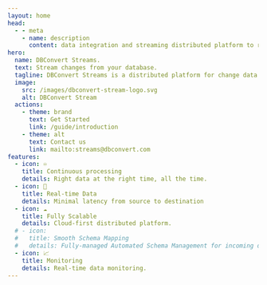 ```yaml
---
layout: home
head:
  - - meta
    - name: description
      content: data integration and streaming distributed platform to replicate data between databases.
hero:
  name: DBConvert Streams.
  text: Stream changes from your database.
  tagline: DBConvert Streams is a distributed platform for change data capture. Just set up a source database in DBS, and you'll never miss an event that other applications commit to your databases.
  image:
    src: /images/dbconvert-stream-logo.svg
    alt: DBConvert Stream
  actions:
    - theme: brand
      text: Get Started
      link: /guide/introduction
    - theme: alt
      text: Contact us
      link: mailto:streams@dbconvert.com
features:
  - icon: ♾️
    title: Continuous processing
    details: Right data at the right time, all the time.
  - icon: 🚀
    title: Real-time Data
    details: Minimal latency from source to destination
  - icon: ☁️
    title: Fully Scalable
    details: Cloud-first distributed platform.
  # - icon:
  #   title: Smooth Schema Mapping
  #   details: Fully-managed Automated Schema Management for incoming data with the desired destination.
  - icon: 📈
    title: Monitoring
    details: Real-time data monitoring.
---
```


<!-- <script setup>
import Counter from './components/Counter.vue'
</script>
<Counter/> -->
